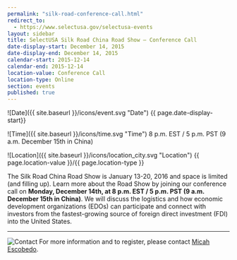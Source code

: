 ```yaml
---
permalink: "silk-road-conference-call.html"
redirect_to:
  - https://www.selectusa.gov/selectusa-events
layout: sidebar
title: SelectUSA Silk Road China Road Show – Conference Call
date-display-start: December 14, 2015
date-display-end: December 14, 2015
calendar-start: 2015-12-14
calendar-end: 2015-12-14
location-value: Conference Call
location-type: Online
section: events
published: true
---
```



![Date]({{ site.baseurl }}/icons/event.svg "Date") {{ page.date-display-start}}

![Time]({{ site.baseurl }}/icons/time.svg "Time") 8 p.m. EST / 5 p.m. PST (9 a.m. December 15th in China)

![Location]({{ site.baseurl }}/icons/location_city.svg "Location") {{ page.location-value }}/{{ page.location-type }}



The Silk Road China Road Show is January 13-20, 2016 and space is limited (and filling up). Learn more about the Road Show by joining our conference call on **Monday, December 14th, at 8 p.m. EST / 5 p.m. PST (9 a.m. December 15th in China)**. We will discuss the logistics and how economic development organizations (EDOs) can participate and connect with investors from the fastest-growing source of foreign direct investment (FDI) into the United States.

---

![Contact](https://google.github.io/material-design-icons/action/svg/design/ic_question_answer_24px.svg "Contact") For more information and to register, please contact [Micah Escobedo](mailto:Micah.Escobedo@trade.gov?Subject=Silk%20Road%20Conference%20Call).

